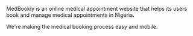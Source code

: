 MedBookly is an online medical appointment website that helps its users book and manage medical appointments in Nigeria.

We're making the medical booking process easy and mobile.

